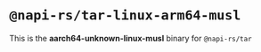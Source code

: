 # `@napi-rs/tar-linux-arm64-musl`

This is the **aarch64-unknown-linux-musl** binary for `@napi-rs/tar`
